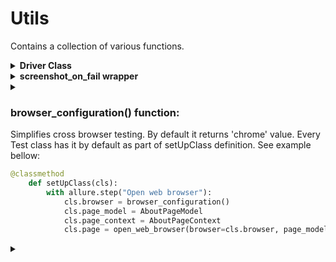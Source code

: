 # Utils

Contains a collection of various functions.

<details>
  <summary><b>Driver Class</b></summary>

<br/>The main idea behind it is to simplify working process with Selenium 'webdriver' object.
In order to create webdriver object you just do the following:<br/> 

```python
    from utils.driver import Driver
    
    # Chrome:
    driver = Driver('chrome', is_debug=True)
    
    # FireFox:
    driver = Driver('mozilla', is_debug=True)
    
    # Edge:
    driver = Driver('edge', is_debug=True)
```

    <br/>**Supported browsers:**
    - Chrome<br/> 
    - Firefox<br/> 
    - Edge<br/> 

</details>




<details>
  <summary><b>screenshot_on_fail wrapper</b></summary>

<br/>Is a solution using a decorator that wrapps every method on a class that starts test_ with a wrapper that takes a screenshot if the method raises and Exception. The browser_attr is used to tell the decorator how to obtain the web browser (driver).

   ```python
    from utils.screenshot import screenshot_on_fail

    @screenshot_on_fail()
    class HomePageTestCase(BaseTestCase):
    
        def test_context_base_elements_chrome(self):
    
            # Open web page
            browser = 'chrome'
            driver = Driver(browser)
            self.page = HomePageModel(driver=driver, implicit_wait_time=5, explicit_wait_time=10)
            self.page.go()
    
            # Test base context:
            self.assertEqual(HomePageContext.URL,
                             self.page.url)
```
                             
Source: https://stackoverflow.com/questions/12024848/automatic-screenshots-when-test-fail-by-selenium-webdriver-in-python
<br/>

</details>

   
<details>
  <summary><b></b></summary>

<br/><br/>

</details>

### browser_configuration() function:
   Simplifies cross browser testing. By default it returns 'chrome' value. Every Test class has it by default as part of setUpClass definition. See example bellow:
  
```python
@classmethod
    def setUpClass(cls):
        with allure.step("Open web browser"):
            cls.browser = browser_configuration()
            cls.page_model = AboutPageModel
            cls.page_context = AboutPageContext
            cls.page = open_web_browser(browser=cls.browser, page_model=cls.page_model, page_context=cls.page_context)
```

<details>
  <summary><b></b></summary>

<br/><br/>

</details>
